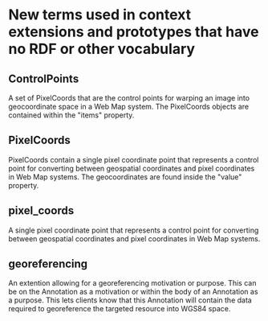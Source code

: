 # New terms used in context extensions and prototypes that have no RDF or other vocabulary


## ControlPoints
A set of PixelCoords that are the control points for warping an image into geocoordinate space in a Web Map system.  The PixelCoords objects are contained within the "items" property.

## PixelCoords
PixelCoords contain a single pixel coordinate point that represents a control point for converting between geospatial coordinates and pixel coordinates in Web Map systems.  The geocoordinates are found inside the "value" property.  

## pixel_coords
A single pixel coordinate point that represents a control point for converting between geospatial coordinates and pixel coordinates in Web Map systems.

## georeferencing
An extention allowing for a georeferencing motivation or purpose.  This can be on the Annotation as a motivation or within the body of an Annotation as a purpose.  This lets clients know that this Annotation will contain the data required to georeference the targeted resource into WGS84 space.  
